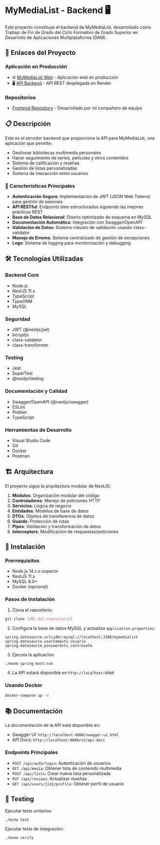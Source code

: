 # MyMediaList - Backend 🖥️

Este proyecto constituye el backend de MyMediaList, desarrollado como Trabajo de Fin de Grado del Ciclo Formativo de Grado Superior en Desarrollo de Aplicaciones Multiplataforma (DAM).

## 🔗 Enlaces del Proyecto

### Aplicación en Producción

- 🌐 [MyMediaList Web](https://mymedialist-henna.vercel.app/) - Aplicación web en producción
- 🖥️ [API Backend](https://my-media-list-backend.onrender.com/) - API REST desplegada en Render

### Repositorios

- [Frontend Repository](https://github.com/det00/mymedialist-web) - Desarrollado por mi compañero de equipo

## 📋 Descripción

Este es el servidor backend que proporciona la API para MyMediaList, una aplicación que permite:

- Gestionar bibliotecas multimedia personales
- Hacer seguimiento de series, películas y otros contenidos
- Sistema de calificación y reseñas
- Gestión de listas personalizadas
- Sistema de interacción entre usuarios

### 🌟 Características Principales

- **Autenticación Segura**: Implementación de JWT (JSON Web Tokens) para gestión de sesiones
- **API RESTful**: Endpoints bien estructurados siguiendo las mejores prácticas REST
- **Base de Datos Relacional**: Diseño optimizado de esquema en MySQL
- **Documentación Automática**: Integración con Swagger/OpenAPI
- **Validación de Datos**: Sistema robusto de validación usando class-validator
- **Manejo de Errores**: Sistema centralizado de gestión de excepciones
- **Logs**: Sistema de logging para monitorización y debugging

## 🛠️ Tecnologías Utilizadas

### Backend Core

- Node.js
- NestJS 11.x
- TypeScript
- TypeORM
- MySQL

### Seguridad

- JWT (@nestjs/jwt)
- bcryptjs
- class-validator
- class-transformer

### Testing

- Jest
- SuperTest
- @nestjs/testing

### Documentación y Calidad

- Swagger/OpenAPI (@nestjs/swagger)
- ESLint
- Prettier
- TypeScript

### Herramientas de Desarrollo

- Visual Studio Code
- Git
- Docker
- Postman

## 🏗️ Arquitectura

El proyecto sigue la arquitectura modular de NestJS:

1. **Módulos**: Organización modular del código
2. **Controladores**: Manejo de peticiones HTTP
3. **Servicios**: Lógica de negocio
4. **Entidades**: Modelos de base de datos
5. **DTOs**: Objetos de transferencia de datos
6. **Guards**: Protección de rutas
7. **Pipes**: Validación y transformación de datos
8. **Interceptors**: Modificación de respuestas/peticiones

## 🚀 Instalación

### Prerrequisitos

- Node.js 14.x o superior
- NestJS 11.x
- MySQL 8.0+
- Docker (opcional)

### Pasos de Instalación

1. Clona el repositorio:

```bash
git clone [URL-del-repositorio]
```

2. Configura la base de datos MySQL y actualiza `application.properties`:

```properties
spring.datasource.url=jdbc:mysql://localhost:3306/mymedialist
spring.datasource.username=tu_usuario
spring.datasource.password=tu_contraseña
```

3. Ejecuta la aplicación:

```bash
./mvnw spring-boot:run
```

4. La API estará disponible en `http://localhost:8080`

### Usando Docker

```bash
docker-compose up -d
```

## 📚 Documentación

La documentación de la API está disponible en:

- Swagger UI: `http://localhost:8080/swagger-ui.html`
- API Docs: `http://localhost:8080/v3/api-docs`

### Endpoints Principales

- `POST /api/auth/login`: Autenticación de usuarios
- `GET /api/media`: Obtener lista de contenido multimedia
- `POST /api/lists`: Crear nueva lista personalizada
- `PUT /api/reviews`: Actualizar reseñas
- `GET /api/users/{id}/profile`: Obtener perfil de usuario

## 🧪 Testing

Ejecutar tests unitarios:

```bash
./mvnw test
```

Ejecutar tests de integración:

```bash
./mvnw verify
```
